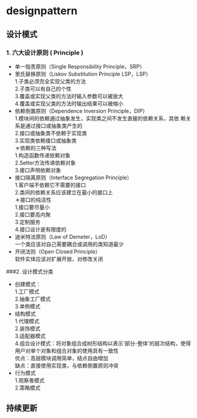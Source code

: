 # designpattern## 设计模式### 1. 六大设计原则 ( Principle )* 单一指责原则（Single Responsibility Principle，SRP）* 里氏替换原则（Liskov Substitution Principle LSP，LSP）  1.子类必须完全实现父类的方法  2.子类可以有自己的个性  3.覆盖或实现父类的方法时输入参数可以被放大  4.覆盖或实现父类的方法时输出结果可以被缩小 * 依赖倒置原则（Dependence Inversion Principle，DIP）  1.模块间的依赖通过抽象发生，实现类之间不发生直接的依赖关系，其依赖关系是通过接口或抽象类产生的  2.接口或抽象类不依赖于实现类  3.实现类依赖接口或抽象类   ＊依赖的三种写法    1.构造函数传递依赖对象    2.Setter方法传递依赖对象    3.接口声明依赖对象  * 接口隔离原则（Interface Segregation Principle）  1.客户端不依赖它不需要的接口  2.类间的依赖关系应该建立在最小的接口上   ＊接口的纯洁性     1.接口要尽量小     2.接口要高内聚     3.定制服务     4.接口设计是有限度的  * 迪米特法原则（Law of Demeter，LoD）     一个类应该对自己需要耦合或调用的类知道最少  * 开闭法则（Open Closed Principle）     软件实体应该对扩展开放，对修改关闭###2. 设计模式分类* 创建模式：  1.工厂模式  2.抽象工厂模式  3.单例模式  * 结构模式  1.代理模式  2.装饰模式  3.适配器模式  4.组合设计模式：将对象组合成树形结构以表示'部分-整体'的层次结构，使得用户对单个对象和组合对象的使用具有一致性  优点：高层模块调用简单，结点自由增加  缺点：直接使用实现类，与依赖倒置原则冲突* 行为模式  1.观察者模式  2.策略模式 ## 持续更新